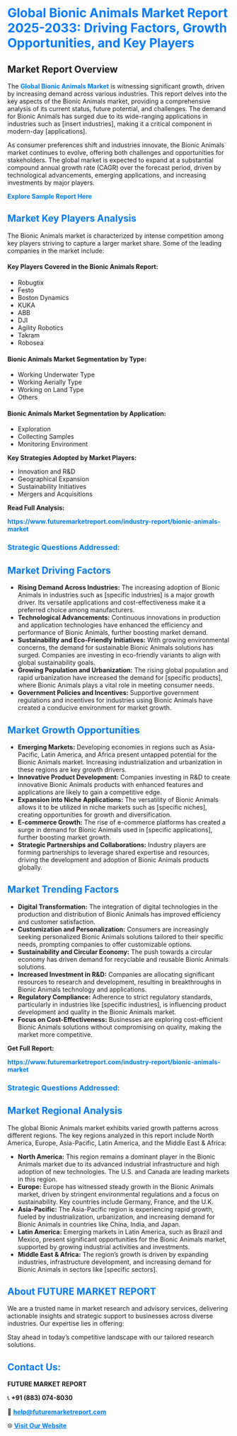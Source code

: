 <h1 style="color: #007BFF;">Global Bionic Animals Market Report 2025-2033: Driving Factors, Growth Opportunities, and Key Players</h1>

<section id="overview">
<h2>Market Report Overview</h2>
<p>The <a href="https://www.futuremarketreport.com/industry-report/bionic-animals-market" style="color: #007BFF; text-decoration: none;"><strong>Global Bionic Animals Market</strong></a> is witnessing significant growth, driven by increasing demand across various industries. This report delves into the key aspects of the Bionic Animals market, providing a comprehensive analysis of its current status, future potential, and challenges. The demand for Bionic Animals has surged due to its wide-ranging applications in industries such as [insert industries], making it a critical component in modern-day [applications].</p>
<p>As consumer preferences shift and industries innovate, the Bionic Animals market continues to evolve, offering both challenges and opportunities for stakeholders. The global market is expected to expand at a substantial compound annual growth rate (CAGR) over the forecast period, driven by technological advancements, emerging applications, and increasing investments by major players.</p>
</section>

<section id="overview">
<p><a href="https://www.futuremarketreport.com/request-sample/reportId=41494" style="color: #007BFF; text-decoration: none;"><strong>Explore Sample Report Here</strong></a></p>
</section>

<section id="key-players">
<h2 style="color: #007BFF;">Market Key Players Analysis</h2>
<p>The Bionic Animals market is characterized by intense competition among key players striving to capture a larger market share. Some of the leading companies in the market include:</p>
<h4>Key Players Covered in the Bionic Animals Report:</h4>
<ul><li>Robugtix</li><li>Festo</li><li>Boston Dynamics</li><li>KUKA</li><li>ABB</li><li>DJI</li><li>Agility Robotics</li><li>Takram</li><li>Robosea</li></ul>
<h4>Bionic Animals Market Segmentation by Type:</h4>
<ul><li>Working Underwater Type</li><li>Working Aerially Type</li><li>Working on Land Type</li><li>Others</li></ul>

<h4>Bionic Animals Market Segmentation by Application:</h4>
<ul><li>Exploration</li><li>Collecting Samples</li><li>Monitoring Environment</li></ul>
<p><strong>Key Strategies Adopted by Market Players:</strong></p>
<ul>
<li>Innovation and R&D</li>
<li>Geographical Expansion</li>
<li>Sustainability Initiatives</li>
<li>Mergers and Acquisitions</li>
</ul>
</section>

<section>
<p><strong>Read Full Analysis: </strong></p><a href="https://www.futuremarketreport.com/industry-report/bionic-animals-market" style="color: #007BFF; text-decoration: none;"><strong>https://www.futuremarketreport.com/industry-report/bionic-animals-market</strong></a>
<h3 style="color: #007BFF;">Strategic Questions Addressed:</h3>
</section>

<section id="driving-factors">
<h2 style="color: #007BFF;">Market Driving Factors</h2>
<ul>
<li><strong>Rising Demand Across Industries:</strong> The increasing adoption of Bionic Animals in industries such as [specific industries] is a major growth driver. Its versatile applications and cost-effectiveness make it a preferred choice among manufacturers.</li>
<li><strong>Technological Advancements:</strong> Continuous innovations in production and application technologies have enhanced the efficiency and performance of Bionic Animals, further boosting market demand.</li>
<li><strong>Sustainability and Eco-Friendly Initiatives:</strong> With growing environmental concerns, the demand for sustainable Bionic Animals solutions has surged. Companies are investing in eco-friendly variants to align with global sustainability goals.</li>
<li><strong>Growing Population and Urbanization:</strong> The rising global population and rapid urbanization have increased the demand for [specific products], where Bionic Animals plays a vital role in meeting consumer needs.</li>
<li><strong>Government Policies and Incentives:</strong> Supportive government regulations and incentives for industries using Bionic Animals have created a conducive environment for market growth.</li>
</ul>
</section>

<section id="growth-opportunities">
<h2 style="color: #007BFF;">Market Growth Opportunities</h2>
<ul>
<li><strong>Emerging Markets:</strong> Developing economies in regions such as Asia-Pacific, Latin America, and Africa present untapped potential for the Bionic Animals market. Increasing industrialization and urbanization in these regions are key growth drivers.</li>
<li><strong>Innovative Product Development:</strong> Companies investing in R&D to create innovative Bionic Animals products with enhanced features and applications are likely to gain a competitive edge.</li>
<li><strong>Expansion into Niche Applications:</strong> The versatility of Bionic Animals allows it to be utilized in niche markets such as [specific niches], creating opportunities for growth and diversification.</li>
<li><strong>E-commerce Growth:</strong> The rise of e-commerce platforms has created a surge in demand for Bionic Animals used in [specific applications], further boosting market growth.</li>
<li><strong>Strategic Partnerships and Collaborations:</strong> Industry players are forming partnerships to leverage shared expertise and resources, driving the development and adoption of Bionic Animals products globally.</li>
</ul>
</section>

<section id="trending-factors">
<h2 style="color: #007BFF;">Market Trending Factors</h2>
<ul>
<li><strong>Digital Transformation:</strong> The integration of digital technologies in the production and distribution of Bionic Animals has improved efficiency and customer satisfaction.</li>
<li><strong>Customization and Personalization:</strong> Consumers are increasingly seeking personalized Bionic Animals solutions tailored to their specific needs, prompting companies to offer customizable options.</li>
<li><strong>Sustainability and Circular Economy:</strong> The push towards a circular economy has driven demand for recyclable and reusable Bionic Animals solutions.</li>
<li><strong>Increased Investment in R&D:</strong> Companies are allocating significant resources to research and development, resulting in breakthroughs in Bionic Animals technology and applications.</li>
<li><strong>Regulatory Compliance:</strong> Adherence to strict regulatory standards, particularly in industries like [specific industries], is influencing product development and quality in the Bionic Animals market.</li>
<li><strong>Focus on Cost-Effectiveness:</strong> Businesses are exploring cost-efficient Bionic Animals solutions without compromising on quality, making the market more competitive.</li>
</ul>
</section>

<section>
<p><strong>Get Full Report: </strong></p><a href="https://www.futuremarketreport.com/industry-report/bionic-animals-market" style="color: #007BFF; text-decoration: none;"><strong>https://www.futuremarketreport.com/industry-report/bionic-animals-market</strong></a>
<h3 style="color: #007BFF;">Strategic Questions Addressed:</h3>
</section>


<section id="regional-analysis">
<h2 style="color: #007BFF;">Market Regional Analysis</h2>
<p>The global Bionic Animals market exhibits varied growth patterns across different regions. The key regions analyzed in this report include North America, Europe, Asia-Pacific, Latin America, and the Middle East & Africa:</p>
<ul>
<li><strong>North America:</strong> This region remains a dominant player in the Bionic Animals market due to its advanced industrial infrastructure and high adoption of new technologies. The U.S. and Canada are leading markets in this region.</li>
<li><strong>Europe:</strong> Europe has witnessed steady growth in the Bionic Animals market, driven by stringent environmental regulations and a focus on sustainability. Key countries include Germany, France, and the U.K.</li>
<li><strong>Asia-Pacific:</strong> The Asia-Pacific region is experiencing rapid growth, fueled by industrialization, urbanization, and increasing demand for Bionic Animals in countries like China, India, and Japan.</li>
<li><strong>Latin America:</strong> Emerging markets in Latin America, such as Brazil and Mexico, present significant opportunities for the Bionic Animals market, supported by growing industrial activities and investments.</li>
<li><strong>Middle East & Africa:</strong> The region’s growth is driven by expanding industries, infrastructure development, and increasing demand for Bionic Animals in sectors like [specific sectors].</li>
</ul>
</section>

<footer>
<h2 style="color: #007BFF;">About FUTURE MARKET REPORT</h2>
<p>We are a trusted name in market research and advisory services, delivering actionable insights and strategic support to businesses across diverse industries. Our expertise lies in offering:</p>

<p>Stay ahead in today’s competitive landscape with our tailored research solutions.</p>

<h2 style="color: #007BFF;">Contact Us:</h2>
<p><strong>FUTURE MARKET REPORT</strong></p>
<p>📞 <strong>+91 (883) 074-8030</strong></p>
<p>📧 <strong><a href="mailto:help@futuremarketreport.com" style="color: #007BFF;">help@futuremarketreport.com</a></strong></p>
<p>🌐 <strong><a href="https://www.futuremarketreport.com/" style="color: #007BFF;">Visit Our Website</a></strong></p>
</footer>